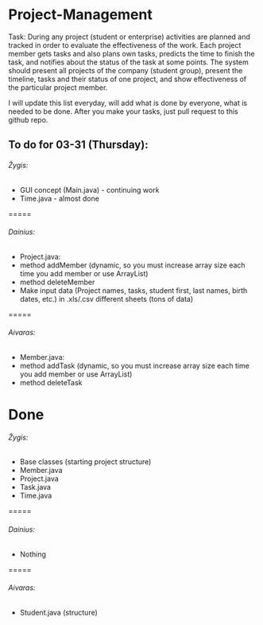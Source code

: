 # Project-Management
Task: During any project (student or enterprise) activities are planned and tracked in order to evaluate the effectiveness of the work. Each project member gets tasks and also plans own tasks, predicts the time to finish the task, and notifies about the status of the task at some points.   The system should present all projects of the company (student group), present the timeline, tasks and their status of one project, and show effectiveness of the particular project member.


I will update this list everyday, will add what is done by everyone, what is needed to be done.
After you make your tasks, just pull request to this github repo.
## To do for 03-31 (Thursday):
###### Žygis:
* GUI concept (Main.java) - continuing work
* Time.java - almost done

=====
###### Dainius:
* Project.java:
 * method addMember (dynamic, so you must increase array size each time you add member or use ArrayList)
 * method deleteMember
* Make input data (Project names, tasks, student first, last names, birth dates, etc.) in .xls/.csv different sheets (tons of data)

=====
###### Aivaras:
* Member.java:
 * method addTask (dynamic, so you must increase array size each time you add member or use ArrayList)
 * method deleteTask

# Done
###### Žygis:
* Base classes (starting project structure)
 * Member.java
 * Project.java
 * Task.java
 * Time.java

=====
###### Dainius:
* Nothing

=====
###### Aivaras:
* Student.java (structure)
